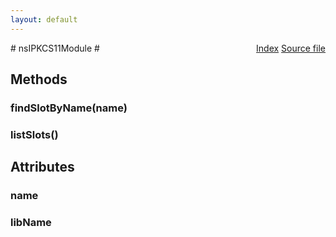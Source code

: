 ```yaml
---
layout: default
---
```

<div class='links' style='float:right'><a href="../index.html">Index</a>
<a href="http://dxr.mozilla.org/mozilla-central/source/security/manager/ssl/public/nsIPKCS11Module.idl">Source file</a>
</div>
# nsIPKCS11Module #

## Methods ##

### findSlotByName(name) ###

### listSlots() ###

## Attributes ##

### name ###

### libName ###
